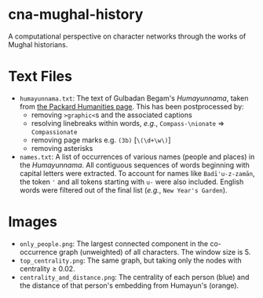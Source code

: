 # cna-mughal-history
A computational perspective on character networks through the works of Mughal historians.

# Text Files
* `humayunnama.txt`: The text of Gulbadan Begam's *Humayunnama*, taken from [the Packard Humanities page](https://persian.packhum.org/main). This has been postprocessed by:
    - removing `>graphic<`s and the associated captions
    - resolving linebreaks within words, *e.g.*, `Compass-\nionate` => `Compassionate`
    - removing page marks e.g. `(3b)` [`\(\d+\w\)`]
    - removing asterisks
* `names.txt`: A list of occurrences of various names (people and places) in the *Humayunnama*. All contiguous sequences of words beginning with capital letters were extracted. To account for names like `Badī'u-z-zamān`, the token `'` and all tokens starting with `u-` were also included. English words were filtered out of the final list (*e.g.*, `New Year's Garden`).

# Images
* `only_people.png`: The largest connected component in the co-occurrence graph (unweighted) of all characters. The window size is 5.
* `top_centrality.png`: The same graph, but taking only the nodes with centrality ≥ 0.02.
* `centrality_and_distance.png`: The centrality of each person (blue) and the distance of that person's embedding from Humayun's (orange).